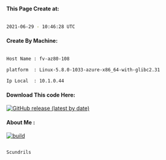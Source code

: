 
   
#### This Page Create at:

```bash

2021-06-29 - 10:46:28 UTC

```

#### Create By Machine:

```bash

Host Name : fv-az80-108

platform  : Linux-5.8.0-1033-azure-x86_64-with-glibc2.31

Ip Local  : 10.1.0.44

```
#### Download This code Here:

[![GitHub release (latest by date)](https://img.shields.io/github/v/release/Scundrils/Jar-Build?style=for-the-badge&label=Download)](https://github.com/Scundrils/Jar-Build/releases) 

</p> 

#### About Me :

[![build](https://github.com/Scundrils/Jar-Build/actions/workflows/build.yml/badge.svg)](https://github.com/Scundrils/Jar-Build/actions/workflows/build.yml)

```bash

Scundrils

```

